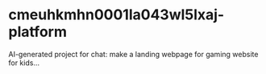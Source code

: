 # cmeuhkmhn0001la043wl5lxaj-platform
AI-generated project for chat: make a landing webpage for gaming website for kids...
